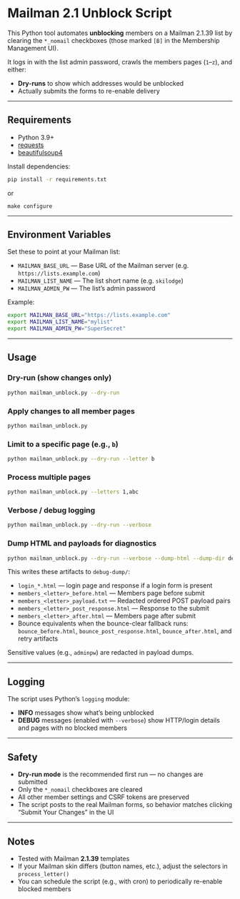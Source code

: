 # Mailman 2.1 Unblock Script

This Python tool automates **unblocking** members on a Mailman 2.1.39 list by clearing the `*_nomail` checkboxes (those marked `[B]` in the Membership Management UI).

It logs in with the list admin password, crawls the members pages (`1`–`z`), and either:
- **Dry-runs** to show which addresses would be unblocked
- Actually submits the forms to re-enable delivery

---

## Requirements

- Python 3.9+
- [requests](https://pypi.org/project/requests/)
- [beautifulsoup4](https://pypi.org/project/beautifulsoup4/)

Install dependencies:

```bash
pip install -r requirements.txt
```
or
```
make configure
```


---

## Environment Variables

Set these to point at your Mailman list:

- `MAILMAN_BASE_URL` — Base URL of the Mailman server (e.g. `https://lists.example.com`)
- `MAILMAN_LIST_NAME` — The list short name (e.g. `skilodge`)
- `MAILMAN_ADMIN_PW` — The list’s admin password

Example:

```bash
export MAILMAN_BASE_URL="https://lists.example.com"
export MAILMAN_LIST_NAME="mylist"
export MAILMAN_ADMIN_PW="SuperSecret"
```

---

## Usage

### Dry-run (show changes only)

```bash
python mailman_unblock.py --dry-run
```

### Apply changes to all member pages

```bash
python mailman_unblock.py
```

### Limit to a specific page (e.g., `b`)

```bash
python mailman_unblock.py --dry-run --letter b
```

### Process multiple pages

```bash
python mailman_unblock.py --letters 1,abc
```

### Verbose / debug logging

```bash
python mailman_unblock.py --dry-run --verbose
```

### Dump HTML and payloads for diagnostics

```bash
python mailman_unblock.py --dry-run --verbose --dump-html --dump-dir debug-dump
```

This writes these artifacts to `debug-dump/`:
- `login_*.html` — login page and response if a login form is present
- `members_<letter>_before.html` — Members page before submit
- `members_<letter>_payload.txt` — Redacted ordered POST payload pairs
- `members_<letter>_post_response.html` — Response to the submit
- `members_<letter>_after.html` — Members page after submit
- Bounce equivalents when the bounce-clear fallback runs: `bounce_before.html`, `bounce_post_response.html`, `bounce_after.html`, and retry artifacts

Sensitive values (e.g., `adminpw`) are redacted in payload dumps.

---

## Logging

The script uses Python’s `logging` module:

- **INFO** messages show what’s being unblocked
- **DEBUG** messages (enabled with `--verbose`) show HTTP/login details and pages with no blocked members

---

## Safety

- **Dry-run mode** is the recommended first run — no changes are submitted
- Only the `*_nomail` checkboxes are cleared
- All other member settings and CSRF tokens are preserved
- The script posts to the real Mailman forms, so behavior matches clicking “Submit Your Changes” in the UI

---

## Notes

- Tested with Mailman **2.1.39** templates
- If your Mailman skin differs (button names, etc.), adjust the selectors in `process_letter()`
- You can schedule the script (e.g., with cron) to periodically re-enable blocked members
